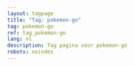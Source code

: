 ```yaml
---
layout: tagpage
title: "Tag: pokemon-go"
tag: pokemon-go
ref: tag_pokemon-go
lang: nl
description: Tag pagina voor pokemon-go
robots: noindex
---
```


